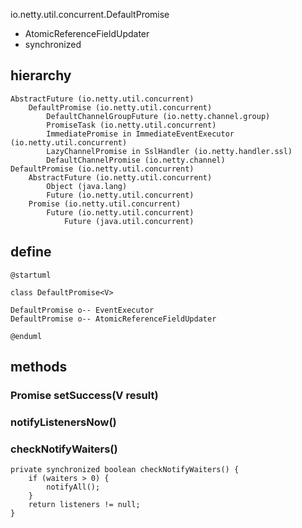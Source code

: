 io.netty.util.concurrent.DefaultPromise

* AtomicReferenceFieldUpdater
* synchronized

## hierarchy
```
AbstractFuture (io.netty.util.concurrent)
    DefaultPromise (io.netty.util.concurrent)
        DefaultChannelGroupFuture (io.netty.channel.group)
        PromiseTask (io.netty.util.concurrent)
        ImmediatePromise in ImmediateEventExecutor (io.netty.util.concurrent)
        LazyChannelPromise in SslHandler (io.netty.handler.ssl)
        DefaultChannelPromise (io.netty.channel)
DefaultPromise (io.netty.util.concurrent)
    AbstractFuture (io.netty.util.concurrent)
        Object (java.lang)
        Future (io.netty.util.concurrent)
    Promise (io.netty.util.concurrent)
        Future (io.netty.util.concurrent)
            Future (java.util.concurrent)
```
## define
```plantuml
@startuml

class DefaultPromise<V> 

DefaultPromise o-- EventExecutor
DefaultPromise o-- AtomicReferenceFieldUpdater

@enduml
```

## methods
### Promise<V> setSuccess(V result)
### notifyListenersNow()

### checkNotifyWaiters()
```
private synchronized boolean checkNotifyWaiters() {
    if (waiters > 0) {
        notifyAll();
    }
    return listeners != null;
}
```

